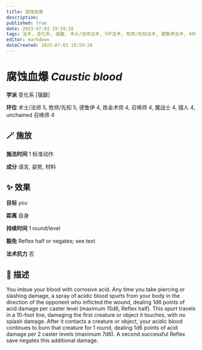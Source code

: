 ```yaml
---
title: 腐蚀血爆
description: 
published: true
date: 2023-07-03 19:59:28
tags: 法术, 变化系, 强酸, 术士/法师法术, 5环法术, 牧师/先知法术, 德鲁伊法术, 4环法术, 炼金术师法术, 召唤师法术, 魔战士法术, 猎人法术, unchained 召唤师法术
editor: markdown
dateCreated: 2023-07-03 19:59:28
---
```


# **腐蚀血爆** *Caustic blood*

**学派** 变化系 \[强酸\] 

**环位** 术士/法师 5, 牧师/先知 5, 德鲁伊 4, 炼金术师 4, 召唤师 4, 魔战士 4, 猎人 4, unchained 召唤师 4

## 🪄 施放

**施法时间** 1 标准动作

**成分** 语言, 姿势, 材料

## ✨ 效果 

**目标** you 

**距离** 自身  

**持续时间** 1 round/level 

**豁免** Reflex half or negates; see text

**法术抗力** 否

## 📖 描述

You imbue your blood with corrosive acid. Any time you take piercing or slashing damage, a spray of acidic blood spurts from your body in the direction of the opponent who inflicted the wound, dealing 1d6 points of acid damage per caster level (maximum 15d6, Reflex half). This spurt travels in a 10-foot line, damaging the first creature or object it touches, with no splash damage. After it contacts a creature or object, your acidic blood continues to burn that creature for 1 round, dealing 1d6 points of acid damage per 2 caster levels (maximum 7d6). A second successful Reflex save negates this additional damage.
    